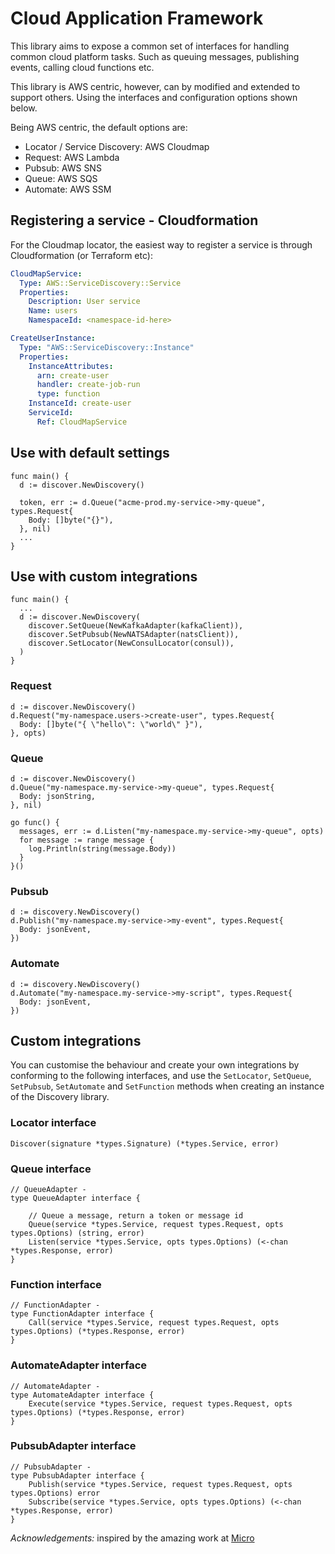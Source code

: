 # Cloud Application Framework

This library aims to expose a common set of interfaces for handling common cloud platform tasks. Such as queuing messages, publishing events, calling cloud functions etc.

This library is AWS centric, however, can by modified and extended to support others. Using the interfaces and configuration options shown below.

Being AWS centric, the default options are:

- Locator / Service Discovery: AWS Cloudmap
- Request: AWS Lambda
- Pubsub: AWS SNS
- Queue: AWS SQS
- Automate: AWS SSM

## Registering a service - Cloudformation

For the Cloudmap locator, the easiest way to register a service is through Cloudformation (or Terraform etc):

```yaml
CloudMapService:
  Type: AWS::ServiceDiscovery::Service
  Properties:
    Description: User service
    Name: users
    NamespaceId: <namespace-id-here>

CreateUserInstance:
  Type: "AWS::ServiceDiscovery::Instance"
  Properties:
    InstanceAttributes:
      arn: create-user
      handler: create-job-run
      type: function
    InstanceId: create-user
    ServiceId:
      Ref: CloudMapService
```


## Use with default settings

```golang
func main() {
  d := discover.NewDiscovery()

  token, err := d.Queue("acme-prod.my-service->my-queue", types.Request{
    Body: []byte("{}"),
  }, nil)
  ...
}
```

## Use with custom integrations

```golang
func main() {
  ...
  d := discover.NewDiscovery(
    discover.SetQueue(NewKafkaAdapter(kafkaClient)),
    discover.SetPubsub(NewNATSAdapter(natsClient)),
    discover.SetLocator(NewConsulLocator(consul)),
  )
}
```

### Request

```golang
d := discover.NewDiscovery()
d.Request("my-namespace.users->create-user", types.Request{
  Body: []byte("{ \"hello\": \"world\" }"),
}, opts)
```

### Queue

```golang
d := discover.NewDiscovery()
d.Queue("my-namespace.my-service->my-queue", types.Request{
  Body: jsonString,
}, nil)

go func() {
  messages, err := d.Listen("my-namespace.my-service->my-queue", opts)
  for message := range message {
    log.Println(string(message.Body))
  }
}()
```

### Pubsub

```golang
d := discovery.NewDiscovery()
d.Publish("my-namespace.my-service->my-event", types.Request{
  Body: jsonEvent,
})
```

### Automate

```golang
d := discovery.NewDiscovery()
d.Automate("my-namespace.my-service->my-script", types.Request{
  Body: jsonEvent,
})
```

## Custom integrations

You can customise the behaviour and create your own integrations by conforming to the following interfaces, and use the `SetLocator`, `SetQueue`, `SetPubsub`, `SetAutomate` and `SetFunction` methods when creating an instance of the Discovery library.

### Locator interface

```golang
Discover(signature *types.Signature) (*types.Service, error)
```

### Queue interface

```golang
// QueueAdapter -
type QueueAdapter interface {

	// Queue a message, return a token or message id
	Queue(service *types.Service, request types.Request, opts types.Options) (string, error)
	Listen(service *types.Service, opts types.Options) (<-chan *types.Response, error)
}
```

### Function interface

```golang
// FunctionAdapter -
type FunctionAdapter interface {
	Call(service *types.Service, request types.Request, opts types.Options) (*types.Response, error)
}
```

### AutomateAdapter interface

```golang
// AutomateAdapter -
type AutomateAdapter interface {
	Execute(service *types.Service, request types.Request, opts types.Options) (*types.Response, error)
}
```

### PubsubAdapter interface

```golang
// PubsubAdapter -
type PubsubAdapter interface {
	Publish(service *types.Service, request types.Request, opts types.Options) error
	Subscribe(service *types.Service, opts types.Options) (<-chan *types.Response, error)
}
```

_Acknowledgements:_ inspired by the amazing work at [Micro](https://github.com/micro/micro)
